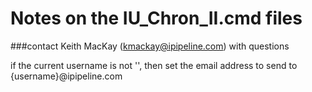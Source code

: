 Notes on the IU_Chron_II.cmd files
===================================
###contact Keith MacKay (kmackay@ipipeline.com) with questions

if the current username is not '', then set the email address to send to {username}@ipipeline.com 